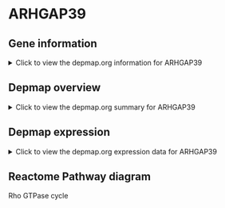 <h1>ARHGAP39</h1>

<h2>Gene information</h2>
<details>
  <summary>Click to view the depmap.org information for ARHGAP39</summary>
  <iframe src="https://depmap.org/portal/gene/ARHGAP39?tab=about" style="border:none;width:100%;height:800px"></iframe>
</details>

<h2>Depmap overview</h2>
<details>
  <summary>Click to view the depmap.org summary for ARHGAP39</summary>
  <iframe src="https://depmap.org/portal/gene/ARHGAP39?tab=overview" style="border:none;width:100%;height:800px"></iframe>
</details>

<h2>Depmap expression</h2>
<details>
  <summary>Click to view the depmap.org expression data for ARHGAP39</summary>
  <iframe src="https://depmap.org/portal/gene/ARHGAP39?tab=characterization" style="border:none;width:100%;height:800px"></iframe>
</details>



<h2>Reactome Pathway diagram</h2>
Rho GTPase cycle
<div id="diagramHolder"></div>

<script>
    //Creating the Reactome Diagram widget
    //Take into account a proxy needs to be set up in your server side pointing to www.reactome.org
    function onReactomeDiagramReady(){  //This function is automatically called when the widget code is ready to be used
        var diagram = Reactome.Diagram.create({
            "placeHolder" : "diagramHolder",
            "width" : 900,
            "height" : 500
        });

        //Initialising it to the "Hemostasis" pathway
        diagram.loadDiagram("R-HSA-194840");

        //Adding different listeners

        diagram.onDiagramLoaded(function (loaded) {
            console.info("Loaded ", loaded);
            diagram.flagItems("BAD");
	    diagram.flagItems("Q92934");
            if (loaded == "R-HSA-194840") diagram.selectItem("R-HSA-194840");
        });

     }
</script>



